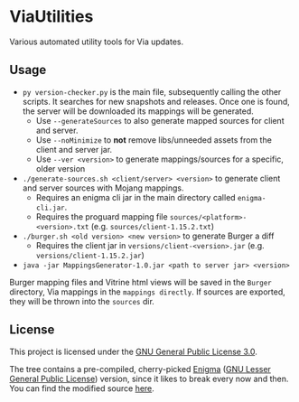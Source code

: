 # ViaUtilities
Various automated utility tools for Via updates.

## Usage
- `py version-checker.py` is the main file, subsequently calling the other scripts. It searches for new snapshots and releases. Once one is found, the server will be downloaded its mappings will be generated.
  - Use `--generateSources` to also generate mapped sources for client and server. 
  - Use `--noMinimize` to **not** remove libs/unneeded assets from the client and server jar.
  - Use `--ver <version>` to generate mappings/sources for a specific, older version 
- `./generate-sources.sh <client/server> <version>` to generate client and server sources with Mojang mappings.
  - Requires an enigma cli jar in the main directory called `enigma-cli.jar`.
  - Requires the proguard mapping file `sources/<platform>-<version>.txt` (e.g. `sources/client-1.15.2.txt`)
- `./burger.sh <old version> <new version>` to generate Burger a diff
  - Requires the client jar in `versions/client-<version>.jar` (e.g. `versions/client-1.15.2.jar`)
-  `java -jar MappingsGenerator-1.0.jar <path to server jar> <version>`

Burger mapping files and Vitrine html views will be saved in the `Burger` directory, Via mappings in the `mappings directly`. If sources are exported, they will be thrown into the `sources` dir.

## License
This project is licensed under the [GNU General Public License 3.0](https://github.com/KennyTV/ViaUtilities/blob/master/LICENSE).

The tree contains a pre-compiled, cherry-picked [Enigma](https://github.com/FabricMC/Enigma/) ([GNU Lesser General Public License](https://github.com/FabricMC/Enigma/blob/master/LICENSE)) version, since it likes to break every now and then.
You can find the modified source [here](https://github.com/KennyTV/Enigma).